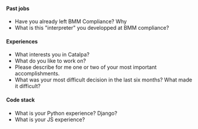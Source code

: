 #### Past jobs
* Have you already left BMM Compliance? Why
* What is this "interpreter" you developped at BMM compliance?

#### Experiences
* What interests you in Catalpa?
* What do you like to work on?
* Please describe for me one or two of your most important accomplishments.
* What was your most difficult decision in the last six months? What made it difficult?

#### Code stack
* What is your Python experience? Django?
* What is your JS experience?
